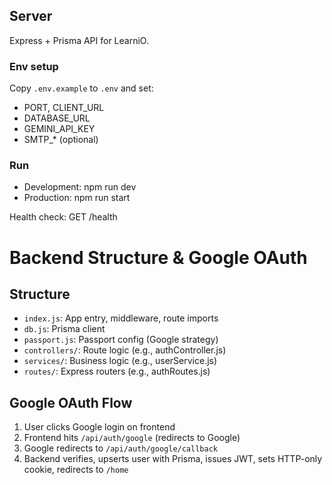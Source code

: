 ## Server

Express + Prisma API for LearniO.

### Env setup

Copy `.env.example` to `.env` and set:

- PORT, CLIENT_URL
- DATABASE_URL
- GEMINI_API_KEY
- SMTP\_\* (optional)

### Run

- Development: npm run dev
- Production: npm run start

Health check: GET /health

# Backend Structure & Google OAuth

## Structure

- `index.js`: App entry, middleware, route imports
- `db.js`: Prisma client
- `passport.js`: Passport config (Google strategy)
- `controllers/`: Route logic (e.g., authController.js)
- `services/`: Business logic (e.g., userService.js)
- `routes/`: Express routers (e.g., authRoutes.js)

## Google OAuth Flow

1. User clicks Google login on frontend
2. Frontend hits `/api/auth/google` (redirects to Google)
3. Google redirects to `/api/auth/google/callback`
4. Backend verifies, upserts user with Prisma, issues JWT, sets HTTP-only cookie, redirects to `/home`
